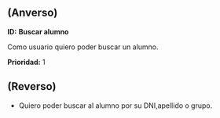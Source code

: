 
## (**Anverso**)

**ID:** **Buscar alumno**                              

Como usuario quiero poder buscar un alumno. 

**Prioridad:** 1

## (**Reverso**)

+ Quiero poder buscar al alumno por su DNI,apellido o grupo. 





